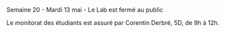 Semaine 20 - Mardi 13 mai - 
Le Lab est fermé au public

Le monitorat des étudiants est assuré par
Corentin Derbré, 5D, de 9h à 12h.